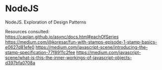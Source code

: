 # NodeJS
NodeJS. Exploration of Design Patterns

Resources consulted:
https://caolan.github.io/async/docs.html#eachOfSeries
https://medium.com/@koresar/fun-with-stamps-episode-1-stamp-basics-e0627d81efe0
https://medium.com/javascript-scene/introducing-the-stamp-specification-77f8911c2fee
https://medium.com/javascript-scene/what-is-this-the-inner-workings-of-javascript-objects-d397bfa0708a